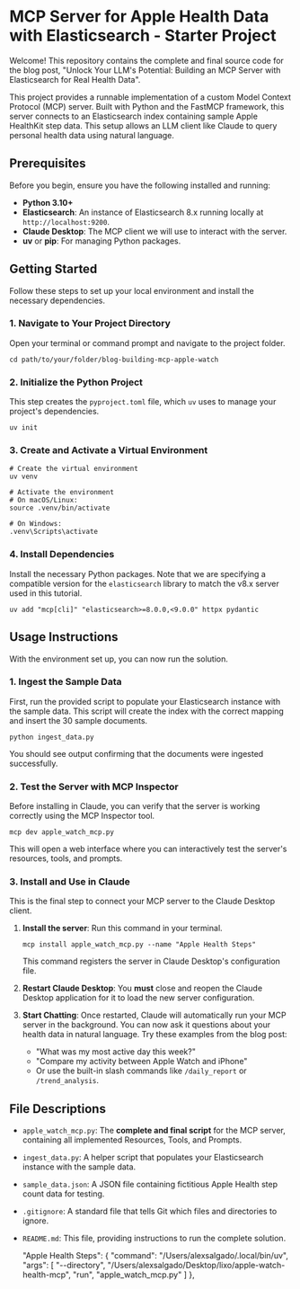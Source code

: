 # MCP Server for Apple Health Data with Elasticsearch - Starter Project

Welcome! This repository contains the complete and final source code for the blog post, "Unlock Your LLM's Potential: Building an MCP Server with Elasticsearch for Real Health Data".

This project provides a runnable implementation of a custom Model Context Protocol (MCP) server. Built with Python and the FastMCP framework, this server connects to an Elasticsearch index containing sample Apple HealthKit step data. This setup allows an LLM client like Claude to query personal health data using natural language.

## Prerequisites

Before you begin, ensure you have the following installed and running:

* **Python 3.10+**
* **Elasticsearch**: An instance of Elasticsearch 8.x running locally at `http://localhost:9200`.
* **Claude Desktop**: The MCP client we will use to interact with the server.
* **uv** or **pip**: For managing Python packages.

## Getting Started

Follow these steps to set up your local environment and install the necessary dependencies.

### 1. Navigate to Your Project Directory

Open your terminal or command prompt and navigate to the project folder.
```shell
cd path/to/your/folder/blog-building-mcp-apple-watch
```

### 2. Initialize the Python Project

This step creates the `pyproject.toml` file, which `uv` uses to manage your project's dependencies.
```shell
uv init
```

### 3. Create and Activate a Virtual Environment

```shell
# Create the virtual environment
uv venv

# Activate the environment
# On macOS/Linux:
source .venv/bin/activate

# On Windows:
.venv\Scripts\activate
```

### 4. Install Dependencies

Install the necessary Python packages. Note that we are specifying a compatible version for the `elasticsearch` library to match the v8.x server used in this tutorial.
```shell
uv add "mcp[cli]" "elasticsearch>=8.0.0,<9.0.0" httpx pydantic
```

## Usage Instructions

With the environment set up, you can now run the solution.

### 1. Ingest the Sample Data

First, run the provided script to populate your Elasticsearch instance with the sample data. This script will create the index with the correct mapping and insert the 30 sample documents.
```shell
python ingest_data.py
```
You should see output confirming that the documents were ingested successfully.

### 2. Test the Server with MCP Inspector

Before installing in Claude, you can verify that the server is working correctly using the MCP Inspector tool.
```shell
mcp dev apple_watch_mcp.py
``` 

This will open a web interface where you can interactively test the server's resources, tools, and prompts.

### 3. Install and Use in Claude

This is the final step to connect your MCP server to the Claude Desktop client.

1.  **Install the server**: Run this command in your terminal.
    ```shell
    mcp install apple_watch_mcp.py --name "Apple Health Steps"
    ```
    This command registers the server in Claude Desktop's configuration file.

2.  **Restart Claude Desktop**: You **must** close and reopen the Claude Desktop application for it to load the new server configuration.

3.  **Start Chatting**: Once restarted, Claude will automatically run your MCP server in the background. You can now ask it questions about your health data in natural language. Try these examples from the blog post:
    * "What was my most active day this week?" 
    * "Compare my activity between Apple Watch and iPhone"
    * Or use the built-in slash commands like `/daily_report` or `/trend_analysis`.

## File Descriptions

* `apple_watch_mcp.py`: The **complete and final script** for the MCP server, containing all implemented Resources, Tools, and Prompts.
* `ingest_data.py`: A helper script that populates your Elasticsearch instance with the sample data.
* `sample_data.json`: A JSON file containing fictitious Apple Health step count data for testing.
* `.gitignore`: A standard file that tells Git which files and directories to ignore.
* `README.md`: This file, providing instructions to run the complete solution.



    "Apple Health Steps": {
      "command": "/Users/alexsalgado/.local/bin/uv",
      "args": [
        "--directory",
        "/Users/alexsalgado/Desktop/lixo/apple-watch-health-mcp",
        "run",
        "apple_watch_mcp.py"
      ]
    },